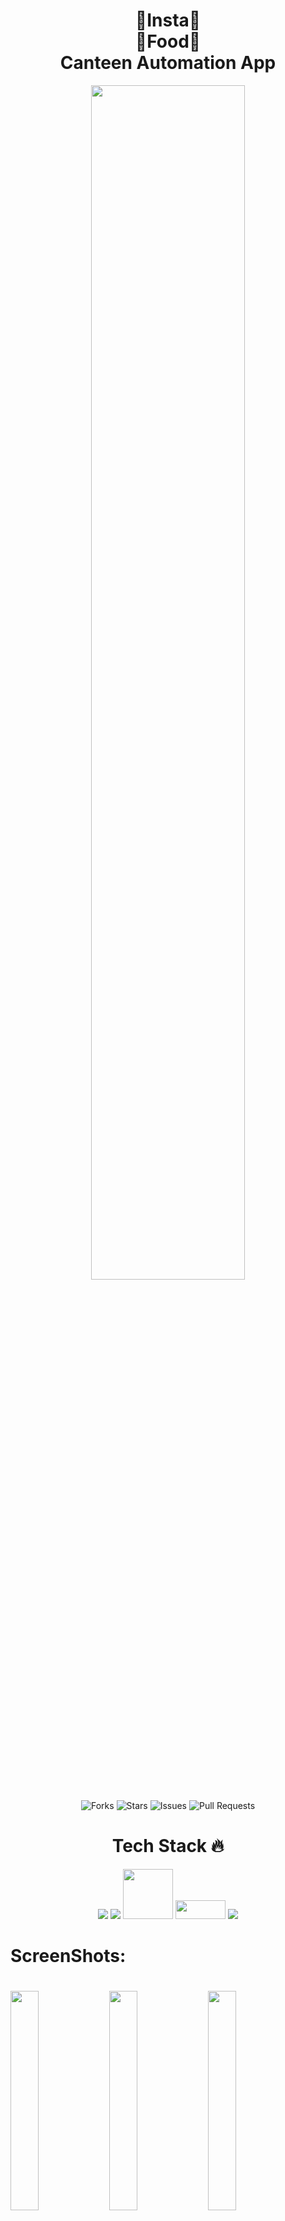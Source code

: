 <h1 align="center"> 🍕Insta🍕 <br> 🍦Food🍦 <br> Canteen Automation App </h1>

<p align= "center"><img width=70% src="https://github.com/anotherwebguy/Canteen-Automation-App/blob/master/assets/app.png"></p>
 
<div align="center">

![Forks](https://img.shields.io/github/forks/anotherwebguy/Canteen-Automation-App)
![Stars](https://img.shields.io/github/stars/anotherwebguy/Canteen-Automation-App)
![Issues](https://img.shields.io/github/issues/anotherwebguy/Canteen-Automation-App)
![Pull Requests](https://img.shields.io/github/issues-pr/anotherwebguy/Canteen-Automation-App?)

</div>

<h1 align=center> Tech Stack 🔥 </h1>  
  <p align="center">
  <img src="https://img.shields.io/badge/dart-%230175C2.svg?&style=for-the-badge&logo=dart&logoColor=white"/> <img src="https://img.shields.io/badge/Flutter%20-%2302569B.svg?&style=for-the-badge&logo=Flutter&logoColor=white" /> <img src="https://img.shields.io/badge/Firebase-orange" width=80/> <img src="https://dashboard.razorpay.com/img/logo_full.png" width=80 height=30/>  <img src="https://img.shields.io/badge/github%20-%23121011.svg?&style=for-the-badge&logo=github&logoColor=white"/>
	
<h1> ScreenShots: <h1>

<img src="https://user-images.githubusercontent.com/66346161/118356918-0c892080-b595-11eb-86c6-9dc6a8e274ba.png" width=30%/>
<img src="https://user-images.githubusercontent.com/66346161/118356924-13b02e80-b595-11eb-99c0-fde31a99f530.png" width=30%/>
<img src="https://user-images.githubusercontent.com/66346161/118356928-17dc4c00-b595-11eb-9ca1-3e58d25788e2.png" width=30%/>
<img src="https://user-images.githubusercontent.com/66346161/118356676-0cd4ec00-b594-11eb-8963-b608128c954d.png" width=32%/>
<img src="https://user-images.githubusercontent.com/66346161/118356688-1d856200-b594-11eb-96fb-1ee96daac54f.png" width=31%/>
<img src="https://user-images.githubusercontent.com/66346161/118357429-ca151300-b597-11eb-9f83-b1ef8eaec5ca.png" width=31%/>
<img src="https://user-images.githubusercontent.com/66346161/118357433-d0a38a80-b597-11eb-8d5b-588182f75efe.png" width=31%/>
<img src="https://user-images.githubusercontent.com/66346161/118356701-270eca00-b594-11eb-9f10-0d190f2bf756.png" width=30%/>
<img src="https://user-images.githubusercontent.com/66346161/118356707-2d9d4180-b594-11eb-93dd-14d229b17a9e.png" width=30%/>
<img src="https://user-images.githubusercontent.com/66346161/118356708-33932280-b594-11eb-9e1a-f3212f9cd4e6.png" width=30%/>
<img src="https://user-images.githubusercontent.com/66346161/118356710-3a219a00-b594-11eb-99d0-546983b26f25.png" width=33%/>
<img src="https://user-images.githubusercontent.com/66346161/118357171-63432a00-b596-11eb-998f-44c071751164.png" width=30%/>
<img src="https://user-images.githubusercontent.com/66346161/118357185-73f3a000-b596-11eb-9553-b6dbc9abca5c.png" width=30%/>
<img src="https://user-images.githubusercontent.com/66346161/118357201-82da5280-b596-11eb-8f9c-6d45c02e7a95.png" width=30%/>
<img src="https://user-images.githubusercontent.com/66346161/118357210-88d03380-b596-11eb-924d-5f65a602d179.png" width=30%/>
<img src="https://user-images.githubusercontent.com/66346161/118357226-9d143080-b596-11eb-9d4c-d5bec7d2ca81.png" width=30%/>
<img src="https://user-images.githubusercontent.com/66346161/118357228-a30a1180-b596-11eb-9e11-3fd6d670a70d.png" width=30%/>
<img src="https://user-images.githubusercontent.com/66346161/118357245-c339d080-b596-11eb-9aaf-8f5ba066ee19.png" width=30%/>
<img src="https://user-images.githubusercontent.com/66346161/118357253-c9c84800-b596-11eb-9d81-3dad302863ca.png" width=30%/>
<img src="https://user-images.githubusercontent.com/66346161/118357272-dcdb1800-b596-11eb-8d7f-980bbbbe47ed.png" width=30%/>
<img src="https://user-images.githubusercontent.com/66346161/118357275-e2d0f900-b596-11eb-9098-9efaf511e92a.png" width=30%/>
	

<h2 align= "left"><b>Contributing Guidelines!</b></h2>

1. Make sure to keep the UI consistent while adding a new feature.
2. When adding new packages, use the package version which is compatible with the new flutter 2 update.
3. Make sure that your code is well documented, especially in the tougher areas.
4. Maintain a uniform naming convention throughout the codebase.
5. If your code is being repetitive then refactor it to create a new widget for future use.
6. Make the code as modular as possible, separating the UI from the logic.

Contributions are always welcome! You can also visit our [contributing guidelines](https://github.com/anotherwebguy/Canteen-Automation-App/blob/master/CONTRIBUTING.md) beforing making any contributions. 

<h2 align= "left"><b>Steps</b></h2>

![Steps](https://media.giphy.com/media/o5BzNDDFQnepi/giphy.gif)


**1.** Fork [this](https://github.com/anotherwebguy/Canteen-Automation-App) repository.

<img src="https://user-images.githubusercontent.com/41269164/70219309-9a3eca80-176a-11ea-8a4d-1bd701d07314.png" width=300>


**2.** Clone the forked repository.

```terminal
git clone https://github.com/<your-github-username>/Canteen-Automation-App.git
```

<img src="https://encrypted-tbn0.gstatic.com/images?q=tbn%3AANd9GcT5N0HJ9db7jSvcL4dsDscZQBzqQqqKVs0BnO1OVz26glLWKJRY&usqp=CAU" width="300">

**3.** Navigate to the project directory.

```terminal
cd Canteen-Automation-App
```

**4.** Create a new branch.

```terminal
git checkout -b <your_branch_name>
```

**5.** Make changes in source code.

![changes](https://media.giphy.com/media/QNFhOolVeCzPQ2Mx85/200w_d.gif)


**6.** Commit your changes.
```terminal
git commit -m "Message"
```

**7.** Push your local branch to the remote repository.
```terminal
git push -u origin <your_branch_name>
```

**8.** Create a Pull Request!


Finally, go to your repository in the browser and click on `compare and pull requests`.
Then add a title and description to your pull request that explains your precious effort.

<img src="https://user-images.githubusercontent.com/41269164/70219707-47194780-176b-11ea-96c2-d0c401ddb1e0.png" width=600>
		
click on `Compare and Pull Request`
		
<img src="https://user-images.githubusercontent.com/41269164/70219836-8d6ea680-176b-11ea-81d5-549093bf0954.png" width=600>

**Congratulations!**  :boom: Sit and relax, you've made your contribution to [Insta Food](https://github.com/anotherwebguy/Canteen-Automation-App) project.

<h2 align= "left"><b>Code of Conduct</b></h2>

We follow certain guidelines in order to maintain this repository. Please find our [code of conduct](https://github.com/anotherwebguy/Canteen-Automation-App/blob/master/CODE_OF_CONDUCT.md) and read it carefully.

<h2 align= "left"><b>License</b></h2>

Distributed under the GPL-3.0 License. See [LICENSE](https://github.com/anotherwebguy/Canteen-Automation-App/blob/master/LICENSE) for more information.



## Contributors:
<table>
	<tr>
		<td>
			<a href="https://github.com/anotherwebguy/Canteen-Automation-App/graphs/contributors">
  <img src="https://contrib.rocks/image?repo=anotherwebguy/Canteen-Automation-App" />
</a>
		</td>
	</tr>
</table>






